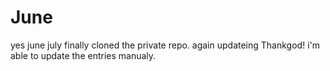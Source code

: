 # June
yes june july
finally cloned the private repo.
again updateing
Thankgod! i'm able to update the entries manualy.
